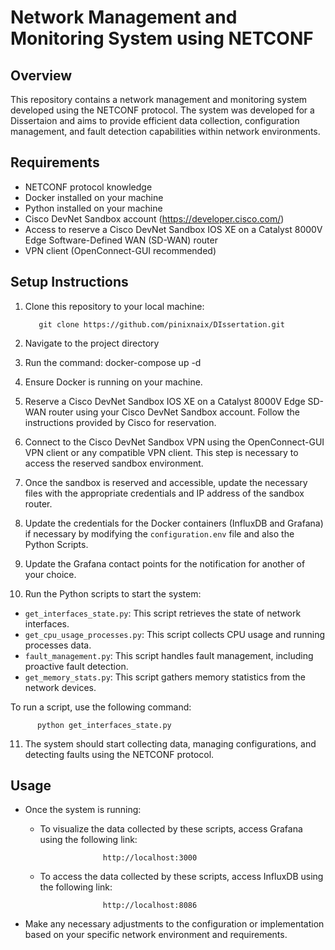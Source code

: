 # Network Management and Monitoring System using NETCONF

## Overview
This repository contains a network management and monitoring system developed using the NETCONF protocol. The system was developed for a Dissertaion and aims to provide efficient data collection, configuration management, and fault detection capabilities within network environments.

## Requirements
- NETCONF protocol knowledge
- Docker installed on your machine
- Python installed on your machine
- Cisco DevNet Sandbox account (https://developer.cisco.com/)
- Access to reserve a Cisco DevNet Sandbox IOS XE on a Catalyst 8000V Edge Software-Defined WAN (SD-WAN) router
- VPN client (OpenConnect-GUI recommended)

## Setup Instructions
1. Clone this repository to your local machine:

          git clone https://github.com/pinixnaix/DIssertation.git

2. Navigate to the project directory

3. Run the command:
          docker-compose up -d
4. Ensure Docker is running on your machine.

5. Reserve a Cisco DevNet Sandbox IOS XE on a Catalyst 8000V Edge SD-WAN router using your Cisco DevNet Sandbox account. Follow the instructions provided by Cisco for reservation.

6. Connect to the Cisco DevNet Sandbox VPN using the OpenConnect-GUI VPN client or any compatible VPN client. This step is necessary to access the reserved sandbox environment.

7. Once the sandbox is reserved and accessible, update the necessary files with the appropriate credentials and IP address of the sandbox router.

8. Update the credentials for the Docker containers (InfluxDB and Grafana) if necessary by modifying the `configuration.env` file and also the Python Scripts.

9. Update the Grafana contact points for the notification for another of your choice.  

10. Run the Python scripts to start the system:
   - `get_interfaces_state.py`: This script retrieves the state of network interfaces.
   - `get_cpu_usage_processes.py`: This script collects CPU usage and running processes data.
   - `fault_management.py`: This script handles fault management, including proactive fault detection.
   - `get_memory_stats.py`: This script gathers memory statistics from the network devices.

   To run a script, use the following command:

          python get_interfaces_state.py

11. The system should start collecting data, managing configurations, and detecting faults using the NETCONF protocol.

## Usage
- Once the system is running:
  - To visualize the data collected by these scripts,
    access Grafana using the following link:
  
                      http://localhost:3000
    
  - To access the data collected by these scripts,
    access InfluxDB using the following link:
  
                      http://localhost:8086
    
- Make any necessary adjustments to the configuration or implementation based on your specific network environment and requirements.



